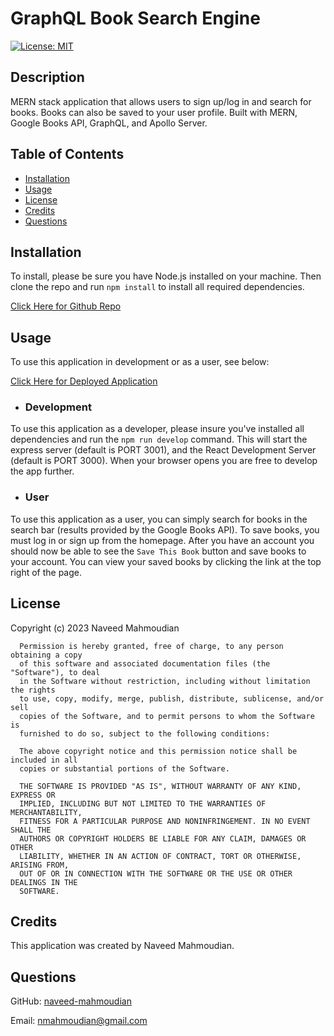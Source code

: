 # GraphQL Book Search Engine

[![License: MIT](https://img.shields.io/badge/License-MIT-yellow.svg)](https://opensource.org/licenses/MIT)

## Description

MERN stack application that allows users to sign up/log in and search for books. Books can also be saved to your user profile. Built with MERN, Google Books API, GraphQL, and Apollo Server.

## Table of Contents

- [Installation](#installation)
- [Usage](#usage)
- [License](#license)
- [Credits](#credits)
- [Questions](#questions)

## Installation

To install, please be sure you have Node.js installed on your machine. Then clone the repo and run `npm install` to install all required dependencies.

[Click Here for Github Repo](https://github.com/naveed-mahmoudian/GraphQL-Book-Search-Engine)

## Usage

To use this application in development or as a user, see below:

[Click Here for Deployed Application]()

- ### Development

To use this application as a developer, please insure you've installed all dependencies and run the `npm run develop` command. This will start the express server (default is PORT 3001), and the React Development Server (default is PORT 3000). When your browser opens you are free to develop the app further.

- ### User

To use this application as a user, you can simply search for books in the search bar (results provided by the Google Books API). To save books, you must log in or sign up from the homepage. After you have an account you should now be able to see the `Save This Book` button and save books to your account. You can view your saved books by clicking the link at the top right of the page.

## License

Copyright (c) 2023 Naveed Mahmoudian

      Permission is hereby granted, free of charge, to any person obtaining a copy
      of this software and associated documentation files (the "Software"), to deal
      in the Software without restriction, including without limitation the rights
      to use, copy, modify, merge, publish, distribute, sublicense, and/or sell
      copies of the Software, and to permit persons to whom the Software is
      furnished to do so, subject to the following conditions:

      The above copyright notice and this permission notice shall be included in all
      copies or substantial portions of the Software.

      THE SOFTWARE IS PROVIDED "AS IS", WITHOUT WARRANTY OF ANY KIND, EXPRESS OR
      IMPLIED, INCLUDING BUT NOT LIMITED TO THE WARRANTIES OF MERCHANTABILITY,
      FITNESS FOR A PARTICULAR PURPOSE AND NONINFRINGEMENT. IN NO EVENT SHALL THE
      AUTHORS OR COPYRIGHT HOLDERS BE LIABLE FOR ANY CLAIM, DAMAGES OR OTHER
      LIABILITY, WHETHER IN AN ACTION OF CONTRACT, TORT OR OTHERWISE, ARISING FROM,
      OUT OF OR IN CONNECTION WITH THE SOFTWARE OR THE USE OR OTHER DEALINGS IN THE
      SOFTWARE.

## Credits

This application was created by Naveed Mahmoudian.

## Questions

GitHub: [naveed-mahmoudian](https://www.github.com/naveed-mahmoudian/)

Email: nmahmoudian@gmail.com
